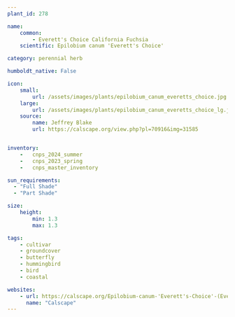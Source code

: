 ```yaml
---
plant_id: 278

name: 
    common:  
        - Everett's Choice California Fuchsia 
    scientific: Epilobium canum 'Everett's Choice'

category: perennial herb

humboldt_native: False

icon: 
    small: 
        url: /assets/images/plants/epilobium_canum_everetts_choice.jpg 
    large: 
        url: /assets/images/plants/epilobium_canum_everetts_choice_lg.jpg 
    source: 
        name: Jeffrey Blake
        url: https://calscape.org/view.php?pl=70916&img=31585 


inventory: 
    -   cnps_2024_summer
    -   cnps_2023_spring
    -   cnps_master_inventory

sun_requirements:
  - "Full Shade"
  - "Part Shade"

size:
    height: 
        min: 1.3
        max: 1.3

tags:
    - cultivar
    - groundcover
    - butterfly
    - hummingbird
    - bird
    - coastal

websites:
    - url: https://calscape.org/Epilobium-canum-'Everett's-Choice'-(Everett's-Choice-California-Fuchsia)   
      name: "Calscape"
---
```



